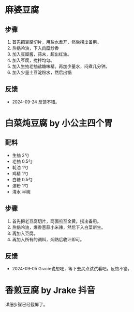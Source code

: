 # 麻婆豆腐

## 步骤
1. 首先把豆腐切片，用盐水煮开，然后捞出备用。
2. 热锅冷油，下入肉糜炒香
3. 加入豆瓣酱，蒜末，超出红油。
4. 加入豆腐，搅拌均匀。
5. 加入生抽老抽盐糖味精。再加少量水，闷煮几分钟。
6. 加入少量土豆淀粉水，然后出锅

## 反馈
- 2024-09-24 反馈不错。

# 白菜炖豆腐 by 小公主四个胃

## 配料
- 生抽 2勺
- 老抽 0.5勺
- 耗油 1勺
- 鸡精 1勺
- 白糖 0.5勺
- 淀粉 1勺
- 清水 半碗

## 步骤
1. 首先把老豆腐切片，两面煎至金黄，捞出备用。
2. 热锅冷油，爆香葱蒜小米辣，然后下入白菜断生。
3. 再加入豆腐。
4. 再加入所有的调料，焖熟后收汁即可。

## 反馈
- 2024-09-05 Gracie说想吃，等下去买点试试看吧。反馈不错。

# 香煎豆腐 by Jrake 抖音

详细步骤已经截屏了。
